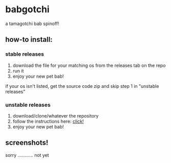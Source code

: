 # babgotchi

a tamagotchi bab spinoff!

## how-to install:

### stable releases

1. download the file for your matching os from the releases tab on the repo
2. run it
3. enjoy your new pet bab!

if your os isn't listed, get the source code zip and skip step 1 in "unstable releases"

### unstable releases

1. download/clone/whatever the repository
2. follow the instructions here: [click!](http://love2d.org/wiki/Getting_Started#Running_Games)
3. enjoy your new pet bab!

## screenshots!

sorry ............ not yet